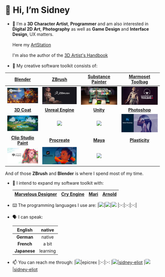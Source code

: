 # 👋 Hi, I’m Sidney
- 💜 I’m a **3D Character Artist**, **Programmer** and am also interested in **Digital 2D Art**, **Photography** as well as **Game Design** and **Interface Design**, UX matters.<br><br>Here my [ArtStation](https://www.artstation.com/sidney-eliot)<br><br>I'm also the author of the [3D Artist's Handbook](https://github.com/sidney-eliot/3d-artists-handbook/wiki)<br><br>
- 🧰 My creative software toolkit consists of:

|[Blender](https://www.blender.org/features)|[ZBrush](https://pixologic.com)|[**Substance Painter**](https://www.adobe.com/products/substance3d-painter.html)|[**Marmoset Toolbag**](https://marmoset.co/toolbag)
|:-:|:-:|:-:|:-:
|[<img src="images/banner_blender.jpg" width="400">](https://www.blender.org/features)|<a href="https://pixologic.com"><img src="images/banner_zbrush.jpg" width="400"></a>|<a href="https://www.adobe.com/products/substance3d-painter.html"><img src="images/banner_substance_painter.jpg" width="400"></a>|<a href="https://marmoset.co/toolbag"><img src="images/banner_marmoset_toolbag.jpg" width="400"></a>
|[**3D Coat**](https://3dcoat.com)|[**Unreal Engine**](https://www.unrealengine.com/en-US/features)|[**Unity**](https://unity.com)|[**Photoshop**](https://www.adobe.com/products/photoshop.html)
|<a href="https://3dcoat.com"><img src="images/banner_3d_coat.jpg" width="400"></a>|<a href="https://www.unrealengine.com/en-US/features"><img src="https://img.shields.io/static/v1?style=for-the-badge&message=Unreal+Engine&color=0E1128&logo=Unreal+Engine&logoColor=FFFFFF&label="/></a>|<a href="https://unity.com"><img src="https://img.shields.io/static/v1?style=for-the-badge&message=Unity&color=222222&logo=Unity&logoColor=FFFFFF&label="/></a>|<a href="https://www.adobe.com/products/photoshop.html"><img src="images/banner_photoshop.jpg" width="400"></a>
|[**Clip Studio Paint**](https://www.clipstudio.net/en)|[**Procreate**](https://procreate.com)|[**Maya**](https://www.autodesk.com/products/maya/overview)|[**Plasticity**](https://www.plasticity.xyz/)
|<a href="https://www.clipstudio.net/en"><img src="images/banner_clip_studio_paint.jpg" width="400"></a>|<a href="https://procreate.com"><img src="images/banner_procreate.jpg" width="400"></a>|<a href="https://www.autodesk.com/products/maya/overview"><img src="https://img.shields.io/static/v1?style=for-the-badge&message=Autodesk+Maya&color=37A5CC&logo=Autodesk+Maya&logoColor=FFFFFF&label="/></a>|




And of those **ZBrush** and **Blender** is where I spend most of my time.

- 🧰 I intend to expand my software toolkit with:

    |[Marvelous Designer](https://www.marvelousdesigner.com/)|[Cry Engine](https://www.cryengine.com)|[Mari](https://www.foundry.com/products/mari)|[Arnold](https://arnoldrenderer.com/)
    |:-:|:-:|:-:|:-:
    

- ⌨️ The programming languages I use are:
  |<a href="https://www.python.org/"><img src="https://img.shields.io/badge/python-3670A0?style=for-the-badge&logo=python&logoColor=ffdd54"/></a>|<a href="https://www.java.com/en/"><img src="https://img.shields.io/badge/java-%23ED8B00.svg?style=for-the-badge&logo=java&logoColor=white"/></a>|<a href="https://learn.microsoft.com/en-us/dotnet/csharp/"><img src="https://img.shields.io/badge/c%23-%23239120.svg?style=for-the-badge&logo=c-sharp&logoColor=white"/></a>
  |:-:|:-:|:-:|
  
- 🗣️ I can speak:

    |**English**|native
    |:-:|:-:
    |**German**|native
    |**French**|a bit
    |**Japanese**|learning

- 📫 You can reach me through:
    |<a href="https://discord.com"><img src="https://img.shields.io/static/v1?style=for-the-badge&message=Discord&color=5865F2&logo=Discord&logoColor=FFFFFF&label="/></a>|epicrex
    |:-:|:-:
    |<a href="https://www.linkedin.com/in/sidney-eliot"><img src="https://img.shields.io/badge/LinkedIn-0077B5?style=for-the-badge&logo=linkedin&logoColor=white">|[sidney-eliot](https://www.linkedin.com/in/sidney-eliot)
    |<a href="https://www.artstation.com/sidney-eliot"><img src="https://img.shields.io/static/v1?style=for-the-badge&message=ArtStation&color=222222&logo=ArtStation&logoColor=13AFF0&label=">|[sidney-eliot](https://www.artstation.com/sidney-eliot)

<!---
<a href="https://open.spotify.com/user/t7ym2qcd6hh1l1clqey6soo5b?si=4726a1f73537412b"><img src="https://img.shields.io/static/v1?style=for-the-badge&message=Spotify&color=1DB954&logo=Spotify&logoColor=FFFFFF&label="/>
Epicrex/Epicrex is a ✨ special ✨ repository because its `README.md` (this file) appears on your GitHub profile.
You can click the Preview link to take a look at your changes.
--->
